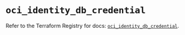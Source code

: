 # `oci_identity_db_credential`

Refer to the Terraform Registry for docs: [`oci_identity_db_credential`](https://registry.terraform.io/providers/hashicorp/oci/7.19.0/docs/resources/identity_db_credential).
